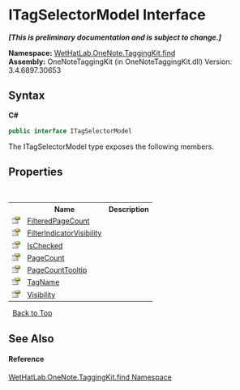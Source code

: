 # ITagSelectorModel Interface
 _**\[This is preliminary documentation and is subject to change.\]**_

**Namespace:**&nbsp;<a href="0e3a8efd-07d2-1709-b1cd-709153222081">WetHatLab.OneNote.TaggingKit.find</a><br />**Assembly:**&nbsp;OneNoteTaggingKit (in OneNoteTaggingKit.dll) Version: 3.4.6897.30653

## Syntax

**C#**<br />
``` C#
public interface ITagSelectorModel
```

The ITagSelectorModel type exposes the following members.


## Properties
&nbsp;<table><tr><th></th><th>Name</th><th>Description</th></tr><tr><td>![Public property](media/pubproperty.gif "Public property")</td><td><a href="b92185b8-82a6-698a-40bb-c73f41d35242">FilteredPageCount</a></td><td /></tr><tr><td>![Public property](media/pubproperty.gif "Public property")</td><td><a href="1df53408-6445-4ae2-f474-7636a6108203">FilterIndicatorVisibility</a></td><td /></tr><tr><td>![Public property](media/pubproperty.gif "Public property")</td><td><a href="ba9dc97f-dbfa-44c6-3cb4-0bc8d368df2e">IsChecked</a></td><td /></tr><tr><td>![Public property](media/pubproperty.gif "Public property")</td><td><a href="f7f2e0e4-bf52-f015-72cd-02af38d533e3">PageCount</a></td><td /></tr><tr><td>![Public property](media/pubproperty.gif "Public property")</td><td><a href="ea32607d-0583-5c0d-dfe5-541bdcc1c57a">PageCountTooltip</a></td><td /></tr><tr><td>![Public property](media/pubproperty.gif "Public property")</td><td><a href="df16c0a5-0fc6-0889-032c-3c8bc1c971ef">TagName</a></td><td /></tr><tr><td>![Public property](media/pubproperty.gif "Public property")</td><td><a href="5695fe7c-b2b9-468d-ca5c-1610951ccdb4">Visibility</a></td><td /></tr></table>&nbsp;
<a href="#itagselectormodel-interface">Back to Top</a>

## See Also


#### Reference
<a href="0e3a8efd-07d2-1709-b1cd-709153222081">WetHatLab.OneNote.TaggingKit.find Namespace</a><br />